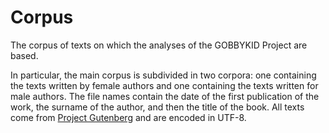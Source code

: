# Corpus
The corpus of texts on which the analyses of the GOBBYKID Project are based.

In particular, the main corpus is subdivided in two corpora: one containing the texts written by female authors and one containing the texts written for male authors.
The file names contain the date of the first publication of the work, the surname of the author, and then the title of the book.
All texts come from [Project Gutenberg](https://www.gutenberg.org/) and are encoded in UTF-8.
